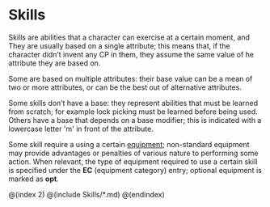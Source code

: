 # Skills

Skills are abilities that a character can exercise at a certain moment, and 
They are usually based on a single attribute; this means that, if the character
didn’t invent any CP in them, they assume the same value of he attribute they
are based on.

Some are based on multiple attributes: their base value can be a mean of two or 
more attributes, or can be the best out of alternative attributes.

Some skills don’t have a base: they represent abilities that must be learned
from scratch; for example lock picking must be learned before being used. Others 
have a base that depends on a base modifier; this is indicated
with a lowercase letter 'm' in front of the attribute.

Some skill require a using a certain [equipment]($RulebookAddress#equipment); non-standard
equipment may provide advantages or penalties of various nature to performing some
action. When relevant, the type of equipment required to use a certain skill is specified under the 
**EC** (equipment category) entry; optional equipment is marked as **opt**.

@(index 2)
@(include Skills/*.md)
@(endindex)